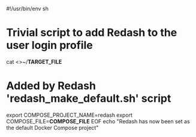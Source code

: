 
#!/usr/bin/env sh

# Trivial script to add Redash to the user login profile

cat <<EOF >>~/__TARGET_FILE__

# Added by Redash 'redash_make_default.sh' script
export COMPOSE_PROJECT_NAME=redash
export COMPOSE_FILE=__COMPOSE_FILE__
EOF
echo "Redash has now been set as the default Docker Compose project"
